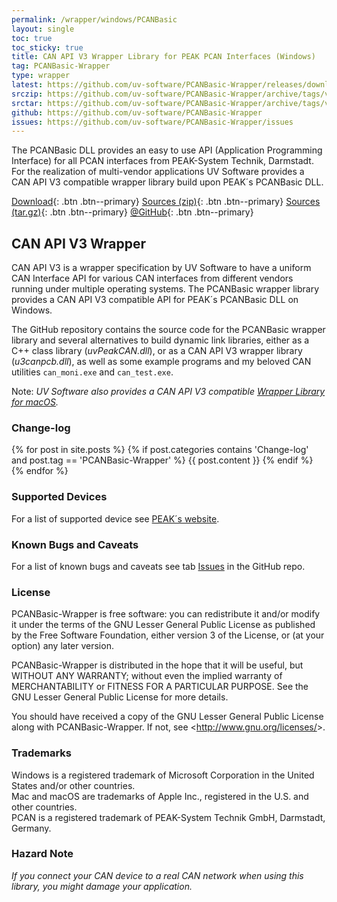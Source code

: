 ```yaml
---
permalink: /wrapper/windows/PCANBasic
layout: single
toc: true
toc_sticky: true
title: CAN API V3 Wrapper Library for PEAK PCAN Interfaces (Windows)
tag: PCANBasic-Wrapper
type: wrapper
latest: https://github.com/uv-software/PCANBasic-Wrapper/releases/download/v0.4/artifacts.zip
srczip: https://github.com/uv-software/PCANBasic-Wrapper/archive/tags/v0.4.zip
srctar: https://github.com/uv-software/PCANBasic-Wrapper/archive/tags/v0.4.tar.gz
github: https://github.com/uv-software/PCANBasic-Wrapper
issues: https://github.com/uv-software/PCANBasic-Wrapper/issues
---
```

The PCANBasic DLL provides an easy to use API (Application Programming Interface) for all PCAN interfaces from PEAK-System Technik, Darmstadt.
For the realization of multi-vendor applications UV&nbsp;Software provides a CAN&nbsp;API&nbsp;V3 compatible wrapper library build upon PEAK´s PCANBasic DLL.

[Download]({{page.latest}}){: .btn .btn--primary}
[Sources (zip)]({{page.srczip}}){: .btn .btn--primary}
[Sources (tar.gz)]({{page.srctar}}){: .btn .btn--primary}
[@GitHub]({{page.github}}){: .btn .btn--primary}

## CAN API V3 Wrapper

CAN&nbsp;API&nbsp;V3 is a wrapper specification by UV&nbsp;Software to have a uniform CAN Interface API for various CAN interfaces from different vendors running under multiple operating systems.
The PCANBasic wrapper library provides a CAN&nbsp;API&nbsp;V3 compatible API for PEAK´s PCANBasic DLL on Windows.

The GitHub repository contains the source code for the PCANBasic wrapper library and several alternatives to build dynamic link libraries, either as a C++ class library (_uvPeakCAN.dll_), or as a CAN&nbsp;API&nbsp;V3 wrapper library (_u3canpcb.dll_), as well as some example programs and my beloved CAN utilities `can_moni.exe` and `can_test.exe`.

Note: _UV&nbsp;Software also provides a CAN&nbsp;API&nbsp;V3 compatible [Wrapper Library for macOS](/wrapper/PCANBasic/)._

### Change-log

{% for post in site.posts %}
{% if post.categories contains 'Change-log' and post.tag == 'PCANBasic-Wrapper' %}
{{ post.content }}
{% endif %}
{% endfor %}

### Supported Devices

For a list of supported device see [PEAK´s website](https://www.peak-system.com/PCAN-Basic.239.0.html).

### Known Bugs and Caveats

For a list of known bugs and caveats see tab [Issues]({{page.issues}}) in the GitHub repo.

### License

PCANBasic-Wrapper is free software: you can redistribute it and/or modify
it under the terms of the GNU Lesser General Public License as published by
the Free Software Foundation, either version 3 of the License, or
(at your option) any later version.

PCANBasic-Wrapper is distributed in the hope that it will be useful,
but WITHOUT ANY WARRANTY; without even the implied warranty of
MERCHANTABILITY or FITNESS FOR A PARTICULAR PURPOSE.  See the
GNU Lesser General Public License for more details.

You should have received a copy of the GNU Lesser General Public License
along with PCANBasic-Wrapper.  If not, see &lt;http://www.gnu.org/licenses/&gt;.

### Trademarks

Windows is a registered trademark of Microsoft Corporation in the United States and/or other countries. \
Mac and macOS are trademarks of Apple Inc., registered in the U.S. and other countries. \
PCAN is a registered trademark of PEAK-System Technik GmbH, Darmstadt, Germany.

### Hazard Note

_If you connect your CAN device to a real CAN network when using this library, you might damage your application._
